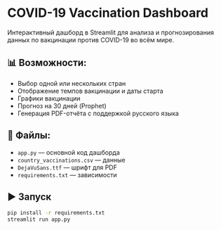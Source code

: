 # COVID-19 Vaccination Dashboard

Интерактивный дашборд в Streamlit для анализа и прогнозирования данных по вакцинации против COVID-19 во всём мире.

## 📊 Возможности:
- Выбор одной или нескольких стран
- Отображение темпов вакцинации и даты старта
- Графики вакцинации
- Прогноз на 30 дней (Prophet)
- Генерация PDF-отчёта с поддержкой русского языка

## 📁 Файлы:
- `app.py` — основной код дашборда
- `country_vaccinations.csv` — данные
- `DejaVuSans.ttf` — шрифт для PDF
- `requirements.txt` — зависимости

## ▶ Запуск
```bash
pip install -r requirements.txt
streamlit run app.py

